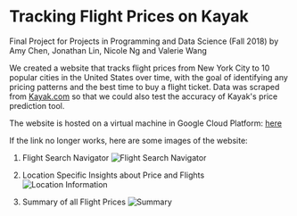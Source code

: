 # Tracking Flight Prices on Kayak
Final Project for Projects in Programming and Data Science (Fall 2018) by Amy Chen, Jonathan Lin, Nicole Ng and Valerie Wang

We created a website that tracks flight prices from New York City to 10 popular cities in the United States over time, with the goal of identifying any pricing patterns and the best time to buy a flight ticket. Data was scraped from [Kayak.com](kayak.com) so that we could also test the accuracy of Kayak's price prediction tool. 

The website is hosted on a virtual machine in Google Cloud Platform: [here](http://35.243.212.161:5000/)

If the link no longer works, here are some images of the website:
1. Flight Search Navigator
![Flight Search Navigator](https://github.com/amychen/kayak-data/blob/master/Website-images/Search%20Flights.png "Flight Search Navigator")

2. Location Specific Insights about Price and Flights
![Location Information](https://github.com/amychen/kayak-data/blob/master/Website-images/Flight%20Price%20Details.png "Location Specific Insights")

3. Summary of all Flight Prices
![Summary](https://github.com/amychen/kayak-data/blob/master/Website-images/Flight%20Summary.png "Flight Price Summary")
